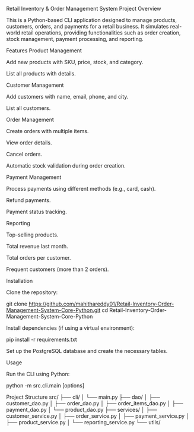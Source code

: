 Retail Inventory & Order Management System
Project Overview

This is a Python-based CLI application designed to manage products, customers, orders, and payments for a retail business. It simulates real-world retail operations, providing functionalities such as order creation, stock management, payment processing, and reporting.

Features
Product Management

Add new products with SKU, price, stock, and category.

List all products with details.

Customer Management

Add customers with name, email, phone, and city.

List all customers.

Order Management

Create orders with multiple items.

View order details.

Cancel orders.

Automatic stock validation during order creation.

Payment Management

Process payments using different methods (e.g., card, cash).

Refund payments.

Payment status tracking.

Reporting

Top-selling products.

Total revenue last month.

Total orders per customer.

Frequent customers (more than 2 orders).

Installation

Clone the repository:

git clone https://github.com/mahithareddy01/Retail-Inventory-Order-Management-System-Core-Python.git
cd Retail-Inventory-Order-Management-System-Core-Python


Install dependencies (if using a virtual environment):

pip install -r requirements.txt


Set up the PostgreSQL database and create the necessary tables.

Usage

Run the CLI using Python:

python -m src.cli.main <module> <action> [options]

Project Structure
src/
├── cli/
│   └── main.py
├── dao/
│   ├── customer_dao.py
│   ├── order_dao.py
│   ├── order_items_dao.py
│   ├── payment_dao.py
│   └── product_dao.py
├── services/
│   ├── customer_service.py
│   ├── order_service.py
│   ├── payment_service.py
│   ├── product_service.py
│   └── reporting_service.py
└── utils/
